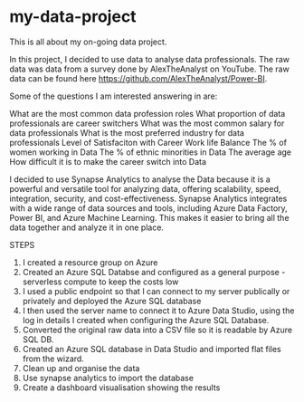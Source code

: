 # my-data-project

This is all about my on-going data project. 

In this project, I decided to use data to analyse data professionals. The raw data was data from a survey done by AlexTheAnalyst on YouTube. The raw data can be found here https://github.com/AlexTheAnalyst/Power-BI.

Some of the questions I am interested answering in are:

What are the most common data profession roles
What proportion of data professionals are career switchers
What was the most common salary for data professionals
What is the most preferred industry for data professionals
Level of Satisfaciton with Career
Work life Balance
The % of women working in Data
The % of ethnic minorities in Data
The average age
How difficult it is to make the career switch into Data

I decided to use Synapse Analytics to analyse the Data because it is a powerful and versatile tool for analyzing data, offering scalability, speed, integration, security, and cost-effectiveness. Synapse Analytics integrates with a wide range of data sources and tools, including Azure Data Factory, Power BI, and Azure Machine Learning. This makes it easier to bring all the data together and analyze it in one place.

STEPS

1. I created a resource group on Azure
2. Created an Azure SQL Databse and configured as a general purpose - serverless compute to keep the costs low
3. I used a public endpoint so that I can connect to my server publically or privately and deployed the Azure SQL database
4. I then used the server name to connect it to Azure Data Studio, using the log in details I created when configuring the Azure SQL Database.
5. Converted the original raw data into a CSV file so it is readable by Azure SQL DB.
6. Created an Azure SQL database in Data Studio and imported flat files from the wizard.
7. Clean up and organise the data
8. Use synapse analytics to import the database
9. Create a dashboard visualisation showing the results
